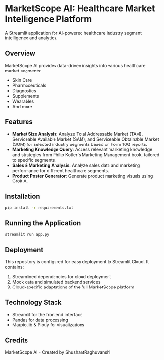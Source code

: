 # MarketScope AI: Healthcare Market Intelligence Platform

A Streamlit application for AI-powered healthcare industry segment intelligence and analytics.

## Overview

MarketScope AI provides data-driven insights into various healthcare market segments:
- Skin Care
- Pharmaceuticals
- Diagnostics
- Supplements
- Wearables
- And more

## Features

- **Market Size Analysis**: Analyze Total Addressable Market (TAM), Serviceable Available Market (SAM), and Serviceable Obtainable Market (SOM) for selected industry segments based on Form 10Q reports.
- **Marketing Knowledge Query**: Access relevant marketing knowledge and strategies from Philip Kotler's Marketing Management book, tailored to specific segments.
- **Sales & Marketing Analysis**: Analyze sales data and marketing performance for different healthcare segments.
- **Product Poster Generator**: Generate product marketing visuals using Grok AI.

## Installation

```bash
pip install -r requirements.txt
```

## Running the Application

```bash
streamlit run app.py
```

## Deployment

This repository is configured for easy deployment to Streamlit Cloud. It contains:

1. Streamlined dependencies for cloud deployment
2. Mock data and simulated backend services
3. Cloud-specific adaptations of the full MarketScope platform

## Technology Stack

- Streamlit for the frontend interface
- Pandas for data processing
- Matplotlib & Plotly for visualizations

## Credits

MarketScope AI - Created by ShushantRaghuvanshi
